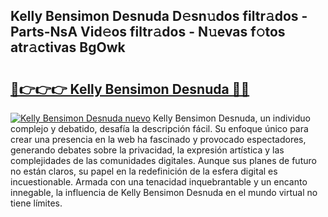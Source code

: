 ## Kelly Bensimon Desnuda D𝚎sn𝚞dos filtr𝚊dos - Parts-NsA Vid𝚎os filtr𝚊dos - N𝚞evas f𝚘tos atr𝚊ctivas BgOwk

# <h2><a href="http://mb8e6d.tromn.icu/?c=Kelly+Bensimon+Desnuda">🔗👉👉👉 Kelly Bensimon Desnuda 🔗🔗</a></h2>

[![Kelly Bensimon Desnuda nuevo](https://i.imgur.com/pEAQMta.gif)](http://mb8e6d.tromn.icu/?c=Kelly+Bensimon+Desnuda)
Kelly Bensimon Desnuda, un individuo complejo y debatido, desafía la descripción fácil. Su enfoque único para crear una presencia en la web ha fascinado y provocado espectadores, generando debates sobre la privacidad, la expresión artística y las complejidades de las comunidades digitales. Aunque sus planes de futuro no están claros, su papel en la redefinición de la esfera digital es incuestionable. Armada con una tenacidad inquebrantable y un encanto innegable, la influencia de Kelly Bensimon Desnuda en el mundo virtual no tiene límites.
